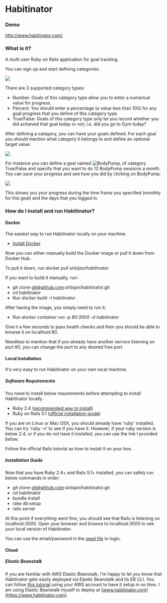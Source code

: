 # Habitinator 

### Demo
http://www.habitinator.com/

### What is it?

A multi user Ruby on Rails application for goal tracking.

You can sign up and start defining categories:

![](https://github.com/sirbijan/habitinator/blob/master/app/assets/images/screenshots/categories.png)

There are 3 supported category types:

- Number: Goals of this category type allow you to enter a numerical value for progress.
- Percent: You should enter a percentage (a value less than 100) for any goal progress that you define of this category type.
- True/False: Goals of this category type only let you record whether you did achieved that goal today or not; i.e. did you go to Gym today?

After defining a category, you can have your goals defined. For each goal you should mention what category it belongs to and define an optional target value:

![](https://github.com/sirbijan/habitinator/blob/master/app/assets/images/screenshots/goals.png)

For instance you can define a goal named ![BodyPump](https://www.lesmills.com.au/bodypump), of category True/False and specify that you want to do 12 BodyPump sessions a month. You can save your progress and see how you did by clicking on BodyPump:

![](https://github.com/sirbijan/habitinator/blob/master/app/assets/images/screenshots/goal_progress.png)

This shows you your progress during the time frame you specified (monthly for this goal) and the days that you logged in.

### How do I install and run Habitinator?

#### Docker
The easiest way to run Habitinator locally on your machine.

* [Install Docker](https://docs.docker.com/install/)

Now you can either manually build the Docker image or pull it down from Docker
Hub.

To pull it down, run <i>docker pull sirbijan/habitinator</i>

If you want to build it manually, run:
* git clone git@github.com:sirbijan/habitinator.git
* cd habitinator
* Run <i>docker build -t habitinator .</i>

After having the image, you simply need to run it:
* Run <i>docker container run -p 80:3000 -d habitinator</i>

Give it a few seconds to pass health checks and then you should be able to browse it on localhost:80.

Needless to mention that if you already have another service listening on port 80, you can change the port to any desired free port.

#### Local Installation

It's very easy to run Habitinator on your own local machine.

##### Software Requirements
You need to install below requirements before attempting to install Habitinator locally. 

* Ruby 2.4 ([recommended way to install](https://rvm.io/rvm/install))
* Ruby on Rails 5.1 ([official installation guide](http://guides.rubyonrails.org/getting_started.html))

If you are on Linux or Mac OSX, you should already have 'ruby' installed. You can try 'ruby -v' to see if you have it. However, if your ruby version is below 2.4, or if you do not have it installed, you can use the link I provided below.

Follow the official Rails tutorial as how to install it on your box.

##### Installation Guide
Now that you have Ruby 2.4+ and Rails 5.1+ installed, you can safely run below commands in order:
* git clone git@github.com:sirbijan/habitinator.git
* cd habitinator
* bundle install
* rake db:setup
* rails server

At this point if everything went fine, you should see that Rails is listening on localhost:3000. Open your browser and browse to localhost:3000 to see your local version of Habitinator.

You can use the email/password in the [seed file](https://github.com/sirbijan/habitinator/blob/master/db/seeds.rb) to login.

#### Cloud
##### Elastic Beanstalk
If you are familiar with AWS Elastic Beanstalk, I'm happy to let you know that Habitinator gets easily deployed via Elastic Beanstalk and its EB CLI. You can follow [this tutorial](https://docs.aws.amazon.com/elasticbeanstalk/latest/dg/create_deploy_Ruby_rails.html) using your AWS account to have it setup in no time. I am using Elastic Beanstalk myself to deploy at [www.habitinator.com](https://www.habitinator.com). 
